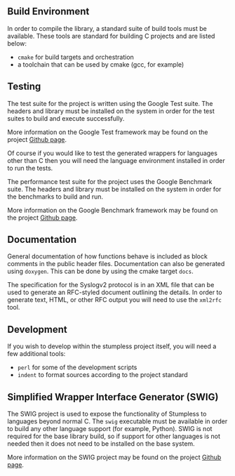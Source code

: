 ## Build Environment
In order to compile the library, a standard suite of build tools must be
available. These tools are standard for building C projects and are listed
below:
 * `cmake` for build targets and orchestration
 * a toolchain that can be used by cmake (gcc, for example)

## Testing
The test suite for the project is written using the Google Test suite. The
headers and library must be installed on the system in order for the test suites
to build and execute successfully.

More information on the Google Test framework may be found on the project
[Github page](https://github.com/google/googletest).

Of course if you would like to test the generated wrappers for languages other
than C then you will need the language environment installed in order to run the
tests.

The performance test suite for the project uses the Google Benchmark suite. The
headers and library must be installed on the system in order for the benchmarks
to build and run.

More information on the Google Benchmark framework may be found on the project
[Github page](https://github.com/google/benchmark).

## Documentation
General documentation of how functions behave is included as block comments in
the public header files. Documentation can also be generated using `doxygen`.
This can be done by using the cmake target `docs`.

The specification for the Syslogv2 protocol is in an XML file that can be used
to generate an RFC-styled document outlining the details. In order to generate
text, HTML, or other RFC output you will need to use the `xml2rfc` tool.

## Development
If you wish to develop within the stumpless project itself, you will need a few
additional tools:
 * `perl` for some of the development scripts
 * `indent` to format sources according to the project standard

## Simplified Wrapper Interface Generator (SWIG)
The SWIG project is used to expose the functionality of Stumpless to languages
beyond normal C. The `swig` executable must be available in order to build any
other language support (for example, Python). SWIG is not required for the base
library build, so if support for other languages is not needed then it does not
need to be installed on the base system.

More information on the SWIG project may be found on the project
[Github page](https://github.com/swig/swig).
